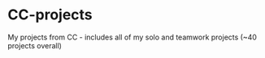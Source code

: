 # CC-projects
My projects from CC - includes all of my solo and teamwork projects (~40 projects overall)
